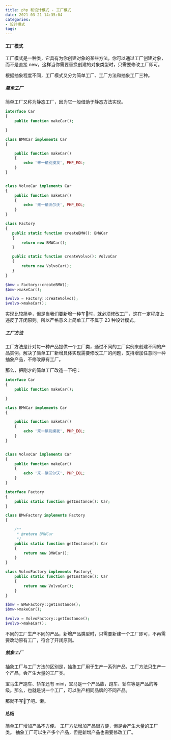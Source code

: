 ```yaml
---
title: php 和设计模式 - 工厂模式
date: 2021-03-21 14:35:04
categories:
- 设计模式
tags:
---
```


#### 工厂模式

工厂模式是一种类，它具有为你创建对象的某些方法，你可以通过工厂创建对象，而不是直接 new，这样当你需要替换创建的对象类型时，只需要修改工厂即可。

根据抽象程度不同，工厂模式又分为简单工厂、工厂方法和抽象工厂三种。

##### 简单工厂
简单工厂又称为静态工厂，因为它一般借助于静态方法实现。

```php
interface Car
{
    public function makeCar();

}

class BMWCar implements Car
{

    public function makeCar()
    {
        echo '来一辆别摸我', PHP_EOL;
    }
}


class VolvoCar implements Car
{
    public function makeCar()
    {
        echo '来一辆沃尔沃', PHP_EOL;
    }
}

class Factory
{
   public static function createBMW(): BMWCar
   {
       return new BMWCar();
   }

   public static function createVolvo(): VolvoCar
   {
       return new VolvoCar();
   }
}

$bmw = Factory::createBMW();
$bmw->makeCar();

$volvo = Factory::createVolvo();
$volvo->makeCar();
```
实现比较简单，但是当我们要新增一种车🚗时，就必须修改工厂，这在一定程度上违反了开闭原则。所以严格意义上简单工厂不属于 23 种设计模式。

##### 工厂方法
工厂方法是针对每一种产品提供一个工厂类，通过不同的工厂实例来创建不同的产品实例。解决了简单工厂新增具体实现需要修改工厂的问题，支持增加任意同一种抽象产品，不修改原有工厂。

那么，把刚才的简单工厂改造一下吧：
```php
interface Car
{
    public function makeCar();

}

class BMWCar implements Car
{

    public function makeCar()
    {
        echo '来一辆别摸我', PHP_EOL;
    }
}


class VolvoCar implements Car
{
    public function makeCar()
    {
        echo '来一辆沃尔沃', PHP_EOL;
    }
}

interface Factory
{
    public static function getInstance(): Car;
}

class BMwFactory implements Factory
{

    /**
     * @return BMWCar
     */
    public static function getInstance(): Car
    {
        return new BMWCar();
    }
}

class VolvoFactory implements Factory{
    public static function getInstance(): Car
    {
        return new VolvoCar();
    }
}

$bmw = BMwFactory::getInstance();
$bmw->makeCar();

$volvo = VolvoFactory::getInstance();
$volvo->makeCar();
```

不同的工厂生产不同的产品，新增产品类型时，只需要新建一个工厂即可，不再需要改动原有工厂，符合了开闭原则。

##### 抽象工厂
抽象工厂与工厂方法的区别是，抽象工厂用于生产一系列产品，工厂方法只生产一个产品，会产生大量的工厂类。

宝马生产跑车、轿车还有 mini，宝马是一个产品族，跑车、轿车等是产品的等级。那么，也就是说一个工厂，可以生产相同品牌的不同产品。

那就不写🌰了吧。懒。


#### 总结
简单工厂增加产品不方便。
工厂方法增加产品很方便，但是会产生大量的工厂类。
抽象工厂可以生产多个产品，但是新增产品也需要修改工厂。

